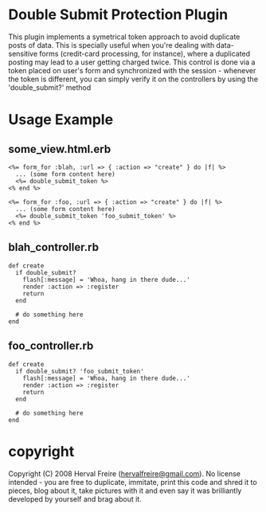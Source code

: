 # Double Submit Protection Plugin

This plugin implements a symetrical token approach to avoid duplicate posts of data. This is specially
useful when you're dealing with data-sensitive forms (credit-card processing, for instance), where
a duplicated posting may lead to a user getting charged twice. This control is done via a
token placed on user's form and synchronized with the session - whenever the token is different, you
can simply verify it on the controllers by using the 'double_submit?' method

# Usage Example

## some_view.html.erb

~~~
<%= form_for :blah, :url => { :action => "create" } do |f| %>
  ... (some form content here)
  <%= double_submit_token %>
<% end %>

<%= form_for :foo, :url => { :action => "create" } do |f| %>
  ... (some form content here)
  <%= double_submit_token 'foo_submit_token' %>
<% end %>
~~~

## blah_controller.rb

~~~
def create
  if double_submit?
    flash[:message] = 'Whoa, hang in there dude...'
    render :action => :register
    return
  end

  # do something here
end
~~~

## foo_controller.rb

~~~
def create
  if double_submit? 'foo_submit_token'
    flash[:message] = 'Whoa, hang in there dude...'
    render :action => :register
    return
  end

  # do something here
end
~~~

# copyright

Copyright (C) 2008 Herval Freire (hervalfreire@gmail.com). No license intended - you are free to duplicate,
immitate, print this code and shred it to pieces, blog about it, take pictures with it and even say it was
 brilliantly developed by yourself and brag about it.
